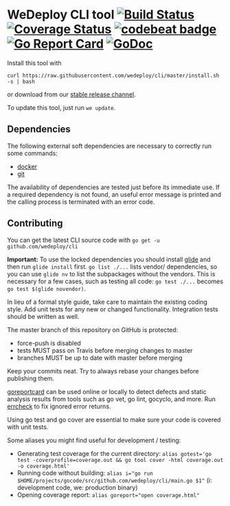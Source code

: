 # WeDeploy CLI tool [![Build Status](http://img.shields.io/travis/wedeploy/cli/master.svg?style=flat)](https://travis-ci.org/wedeploy/cli) [![Coverage Status](https://coveralls.io/repos/wedeploy/cli/badge.svg)](https://coveralls.io/r/wedeploy/cli) [![codebeat badge](https://codebeat.co/badges/bd6acb49-ccdf-4045-a877-05da0198261a)](https://codebeat.co/projects/github-com-wedeploy-cli) [![Go Report Card](https://goreportcard.com/badge/github.com/wedeploy/cli)](https://goreportcard.com/report/github.com/wedeploy/cli) [![GoDoc](https://godoc.org/github.com/wedeploy/cli?status.svg)](https://godoc.org/github.com/wedeploy/cli)

Install this tool with

`curl https://raw.githubusercontent.com/wedeploy/cli/master/install.sh -s | bash`

or download from our [stable release channel](https://dl.equinox.io/wedeploy/cli/stable).

To update this tool, just run `we update`.

## Dependencies
The following external soft dependencies are necessary to correctly run some commands:
* [docker](https://www.docker.com/)
* [git](https://git-scm.com/)

The availability of dependencies are tested just before its immediate use. If a required dependency is not found, an useful error message is printed and the calling process is terminated with an error code.

## Contributing
You can get the latest CLI source code with `go get -u github.com/wedeploy/cli`

**Important:** To use the locked dependencies you should install [glide](https://github.com/Masterminds/glide) and then run `glide install` first. `go list ./...` lists vendor/ dependencies, so you can use `glide nv` to list the subpackages without the vendors. This is necessary for a few cases, such as testing all code: `go test ./...` becomes `go test $(glide novendor)`.

In lieu of a formal style guide, take care to maintain the existing coding style. Add unit tests for any new or changed functionality. Integration tests should be written as well.

The master branch of this repository on GitHub is protected:
* force-push is disabled
* tests MUST pass on Travis before merging changes to master
* branches MUST be up to date with master before merging

Keep your commits neat. Try to always rebase your changes before publishing them.

[goreportcard](https://goreportcard.com/report/github.com/wedeploy/cli) can be used online or locally to detect defects and static analysis results from tools such as go vet, go lint, gocyclo, and more. Run [errcheck](https://github.com/kisielk/errcheck) to fix ignored error returns.

Using go test and go cover are essential to make sure your code is covered with unit tests.

Some aliases you might find useful for development / testing:

* Generating test coverage for the current directory: `alias gotest='go test -coverprofile=coverage.out && go tool cover -html coverage.out -o coverage.html'`
* Running code without building: `alias i="go run $HOME/projects/gocode/src/github.com/wedeploy/cli/main.go $1"` (i: development code, we: production binary)
* Opening coverage report: `alias goreport="open coverage.html"`
